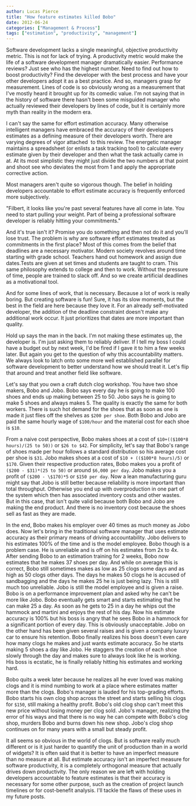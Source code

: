 ```yaml
---
author: Lucas Pierce
title: "How feature estimates killed Bobo"
date: 2012-06-24
categories: ["Management & Process"]
tags: ["estimation", "productivity", "management"]
---
```


Software development lacks a single meaningful, objective productivity metric. This is not for lack of trying. A productivity metric would make the life of a software development manager dramatically easier. Performance reviews? Just see who has the highest number. Need to find out how to boost productivity? Find the developer with the best process and have your other developers adopt it as a best practice. And so, managers grasp for measurement. Lines of code is so obviously wrong as a measurement that I've mostly heard it brought up for its comedic value. I'm not saying that in the history of software there hasn't been some misguided manager who actually reviewed their developers by lines of code, but it is certainly more myth than reality in the modern era.

I can't say the same for effort estimation accuracy. Many otherwise intelligent managers have embraced the accuracy of their developers estimates as a defining measure of their developers worth. There are varying degrees of vigor attached  to this review. The energetic manager maintains a spreadsheet (or enlists a task tracking tool) to calculate every estimate given by their developer and then what the task actually came in at. At its most simplistic they might just divide the two numbers at that point and shoot see who deviates the most from 1 and apply the appropriate corrective action.

Most managers aren't quite so vigorous though. The belief in holding developers accountable to effort estimate accuracy is frequently enforced more subjectively.

"Filbert, it looks like you're past several features have all come in late. You need to start pulling your weight. Part of being a professional software developer is reliably hitting your commitments."

And it's true isn't it? Promise you do something and then not do it and you'll lose trust. The problem is why are software effort estimates treated as commitments in the first place? Most of this comes from the belief that deadlines are a necessary motivator. Modern society revolves around time starting with grade school. Teachers hand out homework and assign due dates.Tests are given at set times and students are taught to cram. This same philosophy extends to college and then to work. Without the pressure of time, people are trained to slack off. And so we create artificial deadlines as a motivational tool.

And for some lines of work, that is necessary. Because a lot of work is really boring. But creating software is fun! Sure, it has its slow moments, but the best in the field are here because they love it. For an already self-motivated developer, the addition of the deadline constraint doesn't make any additional work occur. It just prioritizes that dates are more important than quality.

Hold up says the man in the back. I'm not making these estimates up, the developer is. I'm just asking them to reliably deliver. If I tell my boss I could have a budget out by next week, I'd be fired if I gave it to him a few weeks later. But again you get to the question of why this accountability matters. We always look to latch onto some more well established parallel for software development to better understand how we should treat it. Let's flip that around and treat another field like software.

Let's say that you own a craft dutch clog workshop. You have two shoe makers, Bobo and Jobo. Bobo says every day he is going to make 100 shoes and ends up making between 25 to 50. Jobo says he is going to make 5 shoes and always makes 5. The quality is exactly the same for both workers. There is such hot demand for the shoes that as soon as one is made it just flies off the shelves as `$200 per shoe`. Both Bobo and Jobo are paid the same hourly wage of `$100/hour` and the material cost for each shoe is `$10`.

From a naive cost perspective, Bobo makes shoes at a cost of `$10+(($100*8 hours)/(25 to 50))` or `$26 to $42`. For simplicity, let's say that Bobo's range of shoes made per hour follows a standard distribution so his average cost per shoe is `$31`. Jobo makes shoes at a cost of `$10 + (($100*8 hours)/5)` or `$170`. Given their respective production rates, Bobo makes you a profit of `($200 - $31)*(25 to 50)` or around `$6,000 per day`. Jobo makes you a profit of `($200 - \$170)*5` or `$150 per day`. Now a lean manufacturing guru might say that Jobo is still better because reliability is more important than total throughput. Otherwise you end up with overproduction in one part of the system which then has associated inventory costs and other wastes. But in this case, that isn't quite valid because both Bobo and Jobo are making the end product. And there is no inventory cost because the shoes sell as fast as they are made.

In the end, Bobo makes his employer over 40 times as much money as Jobo does. Now let's bring in the traditional software manager that uses estimate accuracy as their primary means of driving accountability. Jobo delivers to his estimates 100% of the time and is the model employee. Bobo though is a problem case. He is unreliable and is off on his estimates from 2x to 4x. After sending Bobo to an estimation training for 2 weeks, Bobo now estimates that he makes 37 shoes per day. And while on average this is correct, Bobo still sometimes makes as low as 25 clogs some days and as high as 50 clogs other days. The days he makes 50 clogs he is accused of sandbagging and the days he makes 25 he is just being lazy. This is still much too unreliable. Jobo is still the model employee and is given a raise. Bobo is on a performance improvement plan and asked why he can't be more like Jobo. Bobo eventually gets smart and starts estimating that he can make 25 a day. As soon as he gets to 25 in a day he whips out the hammock and martini and enjoys the rest of his day. Now his estimate accuracy is 100% but his boss is angry that he sees Bobo in a hammock for a significant portion of every day. This is obviously unacceptable. Jobo on the other hand has been given several raises and is given a company luxury car to ensure his retention. Bobo finally realizes his boss doesn't even care how many clogs he makes and just wants estimate accuracy. So he starts making 5 shoes a day like Jobo. He staggers the creation of each shoe slowly through the day and makes sure to always look like he is working. His boss is ecstatic, he is finally reliably hitting his estimates and working hard.

Bobo quits a week later because he realizes all he ever loved was making clogs and it is mind numbing to work at a place where estimates matter more than the clogs. Bobo's manager is lauded for his top-grading efforts. Bobo starts his own clog shop across the street and starts selling his clogs for `$150`, still making a healthy profit. Bobo's old clog shop can't meet this new price without losing money per clog sold. Jobo's manager, realizing the error of his ways and that there is no way he can compete with Bobo's clog shop, murders Bobo and burns down his new shop. Jobo's clog shop continues on for many years with a small but steady profit.

It all seems so obvious in the world of clogs. But is software really much different or is it just harder to quantify the unit of production than in a world of widgets? It is often said that it is better to have an imperfect measure than no measure at all. But estimate accuracy isn't an imperfect measure for software productivity, it is a completely orthogonal measure that actually drives down productivity. The only reason we are left with holding developers accountable to feature estimates is that their accuracy is necessary for some other purpose, such as the creation of project launch timelines or for cost-benefit analysis. I'll tackle the flaws of these uses in my future posts.

